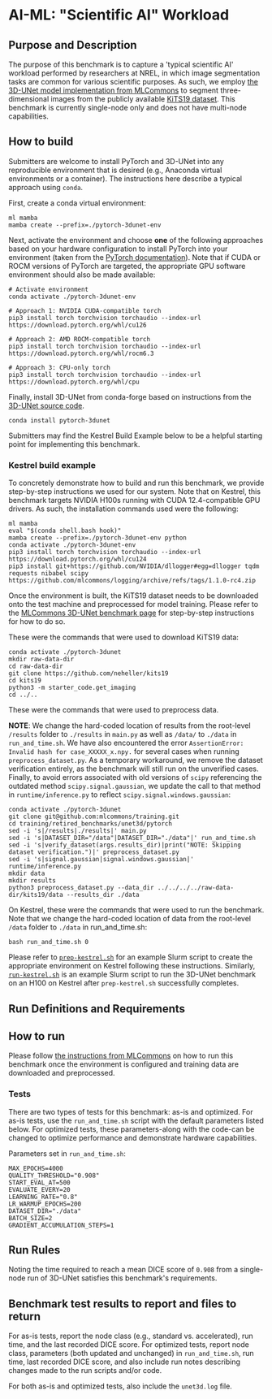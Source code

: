 # AI-ML: "Scientific AI" Workload

## Purpose and Description

The purpose of this benchmark is to capture a 'typical scientific AI' workload performed by researchers at NREL, in which image segmentation tasks are common for various scientific purposes. As such, we employ [the 3D-UNet model implementation from MLCommons](https://github.com/mlcommons/training/tree/master/retired_benchmarks/unet3d/pytorch) to segment three-dimensional images from the publicly available [KiTS19 dataset](https://github.com/neheller/kits19). This benchmark is currently single-node only and does not have multi-node capabilities.

## How to build

Submitters are welcome to install PyTorch and 3D-UNet into any reproducible environment that is desired (e.g., Anaconda virtual environments or a container). The instructions here describe a typical approach using `conda`.

First, create a conda virtual environment:

```
ml mamba
mamba create --prefix=./pytorch-3dunet-env 
```

Next, activate the environment and choose **one** of the following approaches based on your hardware configuration to install PyTorch into your environment (taken from the [PyTorch documentation](https://pytorch.org/get-started/locally/)). Note that if CUDA or ROCM versions of PyTorch are targeted, the appropriate GPU software environment should also be made available:

```
# Activate environment
conda activate ./pytorch-3dunet-env

# Approach 1: NVIDIA CUDA-compatible torch
pip3 install torch torchvision torchaudio --index-url https://download.pytorch.org/whl/cu126

# Approach 2: AMD ROCM-compatible torch
pip3 install torch torchvision torchaudio --index-url https://download.pytorch.org/whl/rocm6.3

# Approach 3: CPU-only torch
pip3 install torch torchvision torchaudio --index-url https://download.pytorch.org/whl/cpu
```

Finally, install 3D-UNet from conda-forge based on instructions from the [3D-UNet source code](https://github.com/wolny/pytorch-3dunet?tab=readme-ov-file#installation).

```
conda install pytorch-3dunet
```

Submitters may find the Kestrel Build Example below to be a helpful starting point for implementing this benchmark.

### Kestrel build example

To concretely demonstrate how to build and run this benchmark, we provide step-by-step instructions we used for our system. Note that on Kestrel, this benchmark targets NVIDIA H100s running with CUDA 12.4-compatible GPU drivers. As such, the installation commands used were the following:

<!-- ```
ml mamba
mamba create --prefix=./pytorch-3dunet-env
conda activate ./pytorch-3dunet-env
pip3 install torch torchvision torchaudio --index-url https://download.pytorch.org/whl/cu124 
pip3 install git+https://github.com/NVIDIA/dllogger#egg=dllogger nibabel scipy
mamba install pytorch-3dunet -y
``` -->

```
ml mamba
eval "$(conda shell.bash hook)"
mamba create --prefix=./pytorch-3dunet-env python
conda activate ./pytorch-3dunet-env
pip3 install torch torchvision torchaudio --index-url https://download.pytorch.org/whl/cu124
pip3 install git+https://github.com/NVIDIA/dllogger#egg=dllogger tqdm requests nibabel scipy https://github.com/mlcommons/logging/archive/refs/tags/1.1.0-rc4.zip
```

Once the environment is built, the KiTS19 dataset needs to be downloaded onto the test machine and preprocessed for model training. Please refer to the [MLCommons 3D-UNet benchmark page](https://github.com/mlcommons/training/tree/master/retired_benchmarks/unet3d/pytorch#steps-to-download-and-verify-data) for step-by-step instructions for how to do so.

These were the commands that were used to download KiTS19 data:

```
conda activate ./pytorch-3dunet
mkdir raw-data-dir
cd raw-data-dir
git clone https://github.com/neheller/kits19
cd kits19
python3 -m starter_code.get_imaging
cd ../..
```

These were the commands that were used to preprocess data. 

**NOTE**: We change the hard-coded location of results from the root-level `/results` folder to `./results` in `main.py` as well as `/data/` to `./data` in `run_and_time.sh`. We have also encountered the error `AssertionError: Invalid hash for case_XXXXX_x.npy.` for several cases when running `preprocess_dataset.py`. As a temporary workaround, we remove the dataset verification entirely, as the benchmark will still run on the unverified cases. Finally, to avoid errors associated with old versions of `scipy` referencing the outdated method `scipy.signal.gaussian`, we update the call to that method in  `runtime/inference.py` to reflect `scipy.signal.windows.gaussian`:

```
conda activate ./pytorch-3dunet
git clone git@github.com:mlcommons/training.git
cd training/retired_benchmarks/unet3d/pytorch
sed -i 's|/results|./results|' main.py
sed -i 's|DATASET_DIR="/data"|DATASET_DIR="./data"|' run_and_time.sh
sed -i 's|verify_dataset(args.results_dir)|print("NOTE: Skipping dataset verification.")|' preprocess_dataset.py
sed -i 's|signal.gaussian|signal.windows.gaussian|' runtime/inference.py
mkdir data
mkdir results
python3 preprocess_dataset.py --data_dir ../../../../raw-data-dir/kits19/data --results_dir ./data
```

On Kestrel, these were the commands that were used to run the benchmark. Note that we change the hard-coded location of data from the root-level `/data` folder to `./data` in run_and_time.sh:

```
bash run_and_time.sh 0
```

Please refer to [`prep-kestrel.sh`](./prep-kestrel.sh) for an example Slurm script to create the appropriate environment on Kestrel following these instructions. Similarly, [`run-kestrel.sh`](./run-kestrel.sh) is an example Slurm script to run the 3D-UNet benchmark on an H100 on Kestrel after `prep-kestrel.sh` successfully completes.


## Run Definitions and Requirements

## How to run

Please follow [the instructions from MLCommons](https://github.com/mlcommons/training/tree/master/retired_benchmarks/unet3d/pytorch#steps-to-run-and-time) on how to run this benchmark once the environment is configured and training data are downloaded and preprocessed.

### Tests

There are two types of tests for this benchmark: as-is and optimized. For as-is tests, use the `run_and_time.sh` script with the default parameters listed below. For optimized tests, these parameters-along with the code-can be changed to optimize performance and demonstrate hardware capabilities.  

Parameters set in `run_and_time.sh`:

```
MAX_EPOCHS=4000
QUALITY_THRESHOLD="0.908"
START_EVAL_AT=500
EVALUATE_EVERY=20
LEARNING_RATE="0.8"
LR_WARMUP_EPOCHS=200
DATASET_DIR="./data"
BATCH_SIZE=2
GRADIENT_ACCUMULATION_STEPS=1
```

## Run Rules

Noting the time required to reach a mean DICE score of `0.908` from a single-node run of 3D-UNet satisfies this benchmark's requirements.

## Benchmark test results to report and files to return

For as-is tests, report the node class (e.g., standard vs. accelerated), run time, and the last recorded DICE score. For optimized tests, report node class, parameters (both updated and unchanged) in `run_and_time.sh`, run time, last recorded DICE score, and also include run notes describing changes made to the run scripts and/or code.

For both as-is and optimized tests, also include the `unet3d.log` file.

